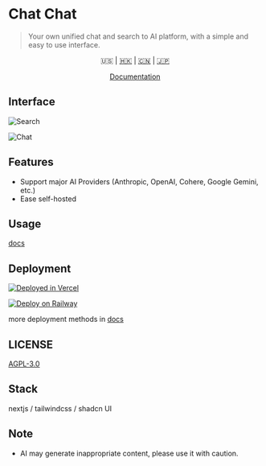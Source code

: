 # Chat Chat

> Your own unified chat and search to AI platform, with a simple and easy to use interface.

<p align='center'>
    <a >🇺🇸</a> | <a href='./README.zh_HK.md'>🇭🇰</a> | <a href='./README.zh_CN.md'>🇨🇳</a> | <a href='./README.ja.md'>🇯🇵</a>
</p>

<p align='center'>
    <a href='https://docs.okis.dev/chat' target='_blank'>
        Documentation
    </a>
</p>

## Interface

![Search](https://cdn.harrly.com/project/GitHub/Chat-Chat/img/chat.png)

![Chat](https://cdn.harrly.com/project/GitHub/Chat-Chat/img/search.png)

## Features

-   Support major AI Providers (Anthropic, OpenAI, Cohere, Google Gemini, etc.)
-   Ease self-hosted

## Usage

[docs](https://docs.okis.dev/chat)

## Deployment

[![Deployed in Vercel](https://vercel.com/button)](https://vercel.com/import/project?template=https://github.com/okisdev/ChatChat)

[![Deploy on Railway](https://railway.app/button.svg)](https://railway.app/template/-WWW5r)

more deployment methods in [docs](https://docs.okis.dev/chat)

## LICENSE

[AGPL-3.0](./LICENSE)

## Stack

nextjs / tailwindcss / shadcn UI

## Note

-   AI may generate inappropriate content, please use it with caution.
